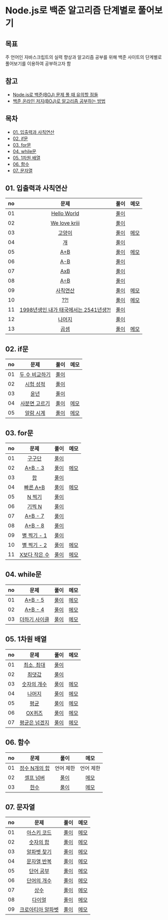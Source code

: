 # Node.js로 백준 알고리즘 단계별로 풀어보기

## 목표
주 언어인 자바스크립트의 실력 향상과 알고리즘 공부를 위해 백준 사이트의 단계별로 풀어보기를 이용하여 공부하고자 함

## 참고
- [Node.js로 백준(BOJ) 문제 풀 때 유의할 점들](https://tesseractjh.tistory.com/39)
- [백준 온라인 저지(BOJ)로 알고리즘 공부하는 방법](https://www.youtube.com/watch?v=H6z1_tnyhp0&t=626s)

## 목차
- [01. 입출력과 사칙연산](#01.-입출력과-사칙연산)
- [02. if문](#02.-if문)
- [03. for문](#03.-for문)
- [04. while문](#04.-while문)
- [05. 1차원 배열](#05.-1차원-배열)
- [06. 함수](#06.-함수)
- [07. 문자열](#07.-문자열)

## 01. 입출력과 사칙연산
| no | 문제 | 풀이 | 메모 |
|:--:|:--:|:--:|:--:|
| 01 | [Hello World](https://www.acmicpc.net/problem/2557) | [풀이](./01.%20입출력과%20사칙연산/01.%20Hello%20World/2557.js) |  |
| 02 | [We love kriii](https://www.acmicpc.net/problem/10718) | [풀이](./01.%20입출력과%20사칙연산/02.%20We%20love%20kriii/10718.js) |  |
| 03 | [고양이](https://www.acmicpc.net/problem/10171) | [풀이](./01.%20입출력과%20사칙연산/03.%20고양이/10171.js) | [메모](./01.%20입출력과%20사칙연산/03.%20고양이/memo.md) |
| 04 | [개](https://www.acmicpc.net/problem/10172) | [풀이](./01.%20입출력과%20사칙연산/04.%20개/10172.js) |  |
| 05 | [A+B](https://www.acmicpc.net/problem/1000) | [풀이](./01.%20입출력과%20사칙연산/05.%20A%2BB/1000.js) | [메모](./01.%20입출력과%20사칙연산/05.%20A%2BB/memo.md) |
| 06 | [A-B](https://www.acmicpc.net/problem/1001) | [풀이](./01.%20입출력과%20사칙연산/06.%20A-B/1001.js) |  |
| 07 | [AxB](https://www.acmicpc.net/problem/10998) | [풀이](./01.%20입출력과%20사칙연산/07.%20AxB/10998.js) |  |
| 08 | [A÷B](https://www.acmicpc.net/problem/1008) | [풀이](./01.%20입출력과%20사칙연산/08.%20A÷B/1008.js) |  |
| 09 | [사칙연산](https://www.acmicpc.net/problem/10869) | [풀이](./01.%20입출력과%20사칙연산/09.%20사칙연산/10869.js) | [메모](./01.%20입출력과%20사칙연산/09.%20사칙연산/memo.md) |
| 10 | [??!](https://www.acmicpc.net/problem/10926) | [풀이](./01.%20입출력과%20사칙연산/10.%20%3F%3F!/10926.js) | [메모](./01.%20입출력과%20사칙연산/10.%20%3F%3F!/memo.md) |
| 11 | [1998년생인 내가 태국에서는 2541년생?!](https://www.acmicpc.net/problem/18108) | [풀이](./01.%20입출력과%20사칙연산/11.%201998년생인%20내가%20태국에서는%202541년생%3F!/18108.js) |  |
| 12 | [나머지](https://www.acmicpc.net/problem/10430) | [풀이](./01.%20입출력과%20사칙연산/12.%20나머지/10430.js) |  |
| 13 | [곱셈](https://www.acmicpc.net/problem/2588) | [풀이](./01.%20입출력과%20사칙연산/13.%20곱셈/2588.js) | [메모](./01.%20입출력과%20사칙연산/13.%20곱셈/memo.md) |

## 02. if문
| no | 문제 | 풀이 | 메모 |
|:--:|:--:|:--:|:--:|
| 01 | [두 수 비교하기](https://www.acmicpc.net/problem/1330) | [풀이](./02.%20if문/01.%20두%20수%20비교하기/1330.js) |  |
| 02 | [시험 성적](https://www.acmicpc.net/problem/9498) | [풀이](./02.%20if문/02.%20시험%20성적/9498.js) |  |
| 03 | [윤년](https://www.acmicpc.net/problem/2753) | [풀이](./02.%20if문/03.%20윤년/2753.js) |  |
| 04 | [사분면 고르기](https://www.acmicpc.net/problem/14681) | [풀이](./02.%20if문/04.%20사분면%20고르기/14681.js) | [메모](./02.%20if문/04.%20사분면%20고르기/memo.md) |
| 05 | [알람 시계](https://www.acmicpc.net/problem/2884) | [풀이](./02.%20if문/05.%20알람%20시계/2884.js) | [메모](./02.%20if문/05.%20알람%20시계/memo.md) |

## 03. for문
| no | 문제 | 풀이 | 메모 |
|:--:|:--:|:--:|:--:|
| 01 | [구구단](https://www.acmicpc.net/problem/2739) | [풀이](./03.%20for문/01.%20구구단/2739.js) |  |
| 02 | [A+B - 3](https://www.acmicpc.net/problem/10950) | [풀이](./03.%20for문/02.%20A+B%20-%203/10950.js) | [메모](./03.%20for문/02.%20A+B%20-%203/memo.md) |
| 03 | [합](https://www.acmicpc.net/problem/8393) | [풀이](./03.%20for문/03.%20합/8393.js) |  |
| 04 | [빠른 A+B](https://www.acmicpc.net/problem/15552) | [풀이](./03.%20for문/04.%20빠른%20A+B/15552.js) | [메모](./03.%20for문/04.%20빠른%20A+B/memo.md) |
| 05 | [N 찍기](https://www.acmicpc.net/problem/2741) | [풀이](./03.%20for문/05.%20N%20찍기/2741.js) |  |
| 06 | [기찍 N](https://www.acmicpc.net/problem/2742) | [풀이](./03.%20for문/06.%20기찍%20N/2742.js) |  |
| 07 | [A+B - 7](https://www.acmicpc.net/problem/11021) | [풀이](./03.%20for문/07.%20A+B%20-%207/11021.js) |  |
| 08 | [A+B - 8](https://www.acmicpc.net/problem/11022) | [풀이](./03.%20for문/08.%20A+B%20-%208/11022.js) |  |
| 09 | [별 찍기 - 1](https://www.acmicpc.net/problem/2438) | [풀이](./03.%20for문/09.%20별%20찍기%20-%201/2438.js) |  |
| 10 | [별 찍기 - 2](https://www.acmicpc.net/problem/2439) | [풀이](./03.%20for문/10.%20별%20찍기%20-%202/2439.js) | [메모](./03.%20for문/10.%20별%20찍기%20-%202/memo.md) |
| 11 | [X보다 작은 수](https://www.acmicpc.net/problem/10871) | [풀이](./03.%20for문/11.%20X보다%20작은%20수/10871.js) | [메모](./03.%20for문/11.%20X보다%20작은%20수/memo.md) |

## 04. while문
| no | 문제 | 풀이 | 메모 |
|:--:|:--:|:--:|:--:|
| 01 | [A+B - 5](https://www.acmicpc.net/problem/10952) | [풀이](./04.%20while문/01.%20A+B%20-%205/10952.js) | [메모](./04.%20while문/01.%20A+B%20-%205/memo.md) |
| 02 | [A+B - 4](https://www.acmicpc.net/problem/10951) | [풀이](./04.%20while문/02.%20A+B%20-%204/10951.js) | [메모](./04.%20while문/02.%20A+B%20-%204/memo.md) |
| 03 | [더하기 사이클](https://www.acmicpc.net/problem/1110) | [풀이](./04.%20while문/03.%20더하기%20사이클/1110.js) | [메모](./04.%20while문/03.%20더하기%20사이클/memo.md) |

## 05. 1차원 배열
| no | 문제 | 풀이 | 메모 |
|:--:|:--:|:--:|:--:|
| 01 | [최소, 최대](https://www.acmicpc.net/problem/10818) | [풀이](./05.%201차원%20배열/01.%20최소,%20최대/10818.js) |  |
| 02 | [최댓값](https://www.acmicpc.net/problem/2562) | [풀이](./05.%201차원%20배열/02.%20최댓값/2562.js) |  |
| 03 | [숫자의 개수](https://www.acmicpc.net/problem/2577) | [풀이](./05.%201차원%20배열/03.%20숫자의%20개수/2577.js) | [메모](./05.%201차원%20배열/03.%20숫자의%20개수/memo.md) |
| 04 | [나머지](https://www.acmicpc.net/problem/3052) | [풀이](./05.%201차원%20배열/04.%20나머지/3052.js) | [메모](./05.%201차원%20배열/04.%20나머지/memo.md) |
| 05 | [평균](https://www.acmicpc.net/problem/1546) | [풀이](./05.%201차원%20배열/05.%20평균/1546.js) | [메모](./05.%201차원%20배열/05.%20평균/memo.md) |
| 06 | [OX퀴즈](https://www.acmicpc.net/problem/8958) | [풀이](./05.%201차원%20배열/06.%20OX퀴즈/8958.js) | [메모](./05.%201차원%20배열/06.%20OX퀴즈/memo.md) |
| 07 | [평균은 넘겠지](https://www.acmicpc.net/problem/4344) | [풀이](./05.%201차원%20배열/07.%20평균은%20넘겠지/4344.js) | [메모](./05.%201차원%20배열/07.%20평균은%20넘겠지/memo.md) |

## 06. 함수
| no | 문제 | 풀이 | 메모 |
|:--:|:--:|:--:|:--:|
| 01 | [정수 N개의 합](https://www.acmicpc.net/problem/15596) | 언어 제한 | 언어 제한 |
| 02 | [셀프 넘버](https://www.acmicpc.net/problem/4673) | [풀이](./06.%20함수/02.%20셀프%20넘버/4673.js) | [메모](./06.%20함수/02.%20셀프%20넘버/memo.md) |
| 03 | [한수](https://www.acmicpc.net/problem/1065) | [풀이](./06.%20함수/03.%20한수/1065.js) | [메모](./06.%20함수/03.%20한수/memo.md) |

## 07. 문자열
| no | 문제 | 풀이 | 메모 |
|:--:|:--:|:--:|:--:|
| 01 | [아스키 코드](https://www.acmicpc.net/problem/11654) | [풀이](./07.%20문자열/01.%20아스키%20코드/11654.js) | [메모](./07.%20문자열/01.%20아스키%20코드/memo.md) |
| 02 | [숫자의 합](https://www.acmicpc.net/problem/11720) | [풀이](./07.%20문자열/02.%20숫자의%20합/11720.js) | [메모](./07.%20문자열/02.%20숫자의%20합/memo.md) |
| 03 | [알파벳 찾기](https://www.acmicpc.net/problem/10809) | [풀이](./07.%20문자열/03.%20알파벳%20찾기/10809.js) | [메모](./07.%20문자열/03.%20알파벳%20찾기/memo.md) |
| 04 | [문자열 반복](https://www.acmicpc.net/problem/2675) | [풀이](./07.%20문자열/04.%20문자열%20반복/2675.js) | [메모](./07.%20문자열/04.%20문자열%20반복/memo.md) |
| 05 | [단어 공부](https://www.acmicpc.net/problem/1157) | [풀이](./07.%20문자열/05.%20단어%20공부/1157.js) | [메모](./07.%20문자열/05.%20단어%20공부/memo.md) |
| 06 | [단어의 개수](https://www.acmicpc.net/problem/1152) | [풀이](./07.%20문자열/06.%20단어의%20개수/1152.js) | [메모](./07.%20문자열/06.%20단어의%20개수/memo.md) |
| 07 | [상수](https://www.acmicpc.net/problem/2908) | [풀이](./07.%20문자열/07.%20상수/2908.js) | [메모](./07.%20문자열/07.%20상수/memo.md) |
| 08 | [다이얼](https://www.acmicpc.net/problem/5622) | [풀이](./07.%20문자열/08.%20다이얼/5622.js) | [메모](./07.%20문자열/08.%20다이얼/memo.md) |
| 09 | [크로아티아 알파벳](https://www.acmicpc.net/problem/2941) | [풀이](./07.%20문자열/09.%20크로아티아%20알파벳/2941.js) | [메모](./07.%20문자열/09.%20크로아티아%20알파벳/memo.md) |